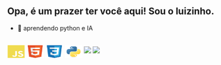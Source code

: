 ## Opa, é um prazer ter você aqui! Sou o luizinho.

- 🌱 aprendendo python e IA

<div style="display: inline_block"><br>
  <img align="center" alt="Rafa-Js" height="30" width="40" src="https://raw.githubusercontent.com/devicons/devicon/master/icons/javascript/javascript-plain.svg">
  <img align="center" alt="Rafa-HTML" height="30" width="40" src="https://raw.githubusercontent.com/devicons/devicon/master/icons/html5/html5-original.svg">
  <img align="center" alt="Rafa-CSS" height="30" width="40" src="https://raw.githubusercontent.com/devicons/devicon/master/icons/css3/css3-original.svg">
  <img align="center" alt="Rafa-Python" height="30" width="40" src="https://raw.githubusercontent.com/devicons/devicon/master/icons/python/python-original.svg">  
  <img src="https://cdn.jsdelivr.net/gh/devicons/devicon@latest/icons/fastapi/fastapi-original.svg" />
  <img src="https://cdn.jsdelivr.net/gh/devicons/devicon@latest/icons/mysql/mysql-original-wordmark.svg" />
          
</div>

